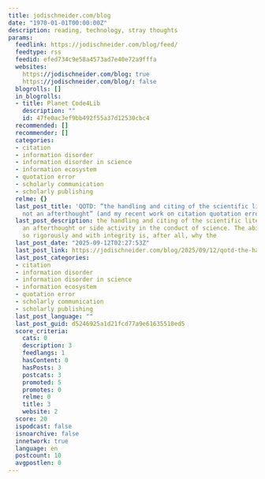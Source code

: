 ```yaml
---
title: jodischneider.com/blog
date: "1970-01-01T00:00:00Z"
description: reading, technology, stray thoughts
params:
  feedlink: https://jodischneider.com/blog/feed/
  feedtype: rss
  feedid: efed734c9e58a4573ad7e40e72a9fffa
  websites:
    https://jodischneider.com/blog: true
    https://jodischneider.com/blog/: false
  blogrolls: []
  in_blogrolls:
  - title: Planet Code4Lib
    description: ""
    id: 47fe0ac3ef9bb492f55a37d12530cbc4
  recommended: []
  recommender: []
  categories:
  - citation
  - information disorder
  - information disorder in science
  - information ecosystem
  - quotation error
  - scholarly communication
  - scholarly publishing
  relme: {}
  last_post_title: 'QOTD: “the handling and citing of the scientific literature is
    not an afterthought” (and my recent work on citation quotation error)'
  last_post_description: the handling and citing of the scientific literature is not
    an afterthought or side activity in the conduct of science. The ability to do
    so rigorously and with integrity is, after all, why the
  last_post_date: "2025-09-12T02:27:53Z"
  last_post_link: https://jodischneider.com/blog/2025/09/12/qotd-the-handling-and-citing-of-the-scientific-literature-is-not-an-afterthought-and-my-recent-work-on-citation-quotation-error/
  last_post_categories:
  - citation
  - information disorder
  - information disorder in science
  - information ecosystem
  - quotation error
  - scholarly communication
  - scholarly publishing
  last_post_language: ""
  last_post_guid: d5246925a1d21fcd77a9e61635510ed5
  score_criteria:
    cats: 0
    description: 3
    feedlangs: 1
    hasContent: 0
    hasPosts: 3
    postcats: 3
    promoted: 5
    promotes: 0
    relme: 0
    title: 3
    website: 2
  score: 20
  ispodcast: false
  isnoarchive: false
  innetwork: true
  language: en
  postcount: 10
  avgpostlen: 0
---
```

